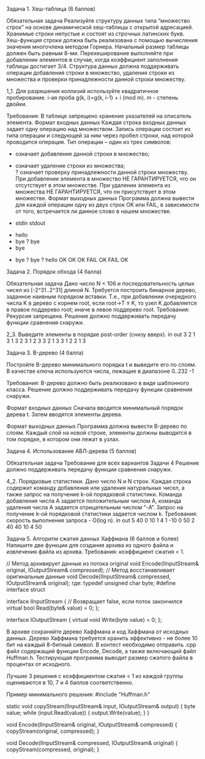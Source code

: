 Задача 1. Хеш-таблица (6 баллов)

Обязательная задача
Реализуйте структуру данных типа “множество строк” на основе динамической хеш-таблицы с открытой адресацией. Хранимые строки непустые и состоят из строчных латинских букв.
Хеш-функция строки должна быть реализована с помощью вычисления значения многочлена методом Горнера.
Начальный размер таблицы должен быть равным 8-ми. Перехеширование выполняйте при добавлении элементов в случае, когда коэффициент заполнения таблицы достигает 3/4.
Структура данных должна поддерживать операции добавления строки в множество, удаления строки из множества и проверки принадлежности данной строки множеству.

1_1. Для разрешения коллизий используйте квадратичное пробирование. i-ая проба
g(k, i)=g(k, i-1) + i (mod m). m - степень двойки.

Требования: В таблице запрещено хранение указателей на описатель элемента.
Формат входных данных
Каждая строка входных данных задает одну операцию над множеством. Запись операции состоит из типа операции и следующей за ним через пробел строки, над которой проводится операция.
Тип операции  – один из трех символов:
+  означает добавление данной строки в множество;
-  означает удаление  строки из множества;  
?  означает проверку принадлежности данной строки множеству.
При добавлении элемента в множество НЕ ГАРАНТИРУЕТСЯ, что он отсутствует в этом множестве. При удалении элемента из множества НЕ ГАРАНТИРУЕТСЯ, что он присутствует в этом множестве.
Формат выходных данных
Программа должна вывести для каждой операции одну из двух строк OK или FAIL, в зависимости от того, встречается ли данное слово в нашем множестве.

- stdin
stdout
+ hello
+ bye
  ? bye
+ bye
- bye
  ? bye
  ? hello
  OK
  OK
  OK
  FAIL
  OK
  FAIL
  OK


Задача 2. Порядок обхода (4 балла)

Обязательная задача
Дано число N < 106 и последовательность целых чисел из [-2^31..2^31] длиной N.
Требуется построить бинарное дерево, заданное наивным порядком вставки.
Т.е., при добавлении очередного числа K в дерево с корнем root, если root→T ≤ K, то узел K добавляется в правое поддерево root; иначе в левое поддерево root.
Требования: Рекурсия запрещена. Решение должно поддерживать передачу функции сравнения снаружи.

2_3. Выведите элементы в порядке post-order (снизу вверх).
in
out
3
2 1 3
1 3 2
3
1 2 3
3 2 1
3
3 1 2
2 1 3


Задача 3. B-дерево (4 балла)

Постройте B-дерево минимального порядка t и выведите его по слоям.
В качестве ключа используются числа, лежащие в диапазоне 0..232 -1

Требования:
B-дерево должно быть реализовано в виде шаблонного класса.
Решение должно поддерживать передачу функции сравнения снаружи.

Формат входных данных
Сначала вводится минимальный порядок дерева t.
Затем вводятся элементы дерева.

Формат выходных данных
Программа должна вывести B-дерево по слоям. Каждый слой на новой строке, элементы должны выводится в том порядке, в котором они лежат в узлах.



Задача 4. Использование АВЛ-дерева (5 баллов)

Обязательная задача
Требование для всех вариантов Задачи 4
Решение должно поддерживать передачу функции сравнения снаружи.


4_2. Порядковые статистики. Дано число N и N строк. Каждая строка содержит команду добавления или удаления натуральных чисел, а также запрос на получение k-ой порядковой статистики. Команда добавления числа A задается положительным числом A, команда удаления числа A задается отрицательным числом “-A”. Запрос на получение k-ой порядковой статистики задается числом k.
Требования: скорость выполнения запроса - O(log n).
in
out
5
40 0
10 1
4 1
-10 0
50 2
40
40
10
4
50



Задача 5. Алгоритм сжатия данных Хаффмана
(6 баллов и более)
Напишите две функции для создания архива из одного файла и извлечения файла из архива.
Требования: коэффициент сжатия < 1.



// Метод архивирует данные из потока original
void Encode(IInputStream& original, IOutputStream& compressed);
// Метод восстанавливает оригинальные данные
void Decode(IInputStream& compressed, IOutputStream& original);
где:
typedef unsigned char byte;
#define interface struct

interface IInputStream {
// Возвращает false, если поток закончился
virtual bool Read(byte& value) = 0;
};

interface IOutputStream {
virtual void Write(byte value) = 0;
};

В архиве сохраняйте дерево Хаффмана и код Хаффмана от исходных данных.
Дерево Хаффмана требуется хранить эффективно - не более 10 бит на каждый 8-битный символ.
В контест необходимо отправить .cpp файл содержащий функции Encode, Decode, а также включающий файл Huffman.h. Тестирующая программа выводит размер сжатого файла в процентах от исходного.

Лучшие 3 решения с коэффициентом сжатия < 1 из каждой группы оцениваются в 10, 7 и 4 баллов соответственно.

Пример минимального решения:
#include "Huffman.h"

static void copyStream(IInputStream& input, IOutputStream& output)
{
byte value;
while (input.Read(value))
{
output.Write(value);
}
}

void Encode(IInputStream& original, IOutputStream& compressed)
{
copyStream(original, compressed);
}

void Decode(IInputStream& compressed, IOutputStream& original)
{
copyStream(compressed, original);
}

